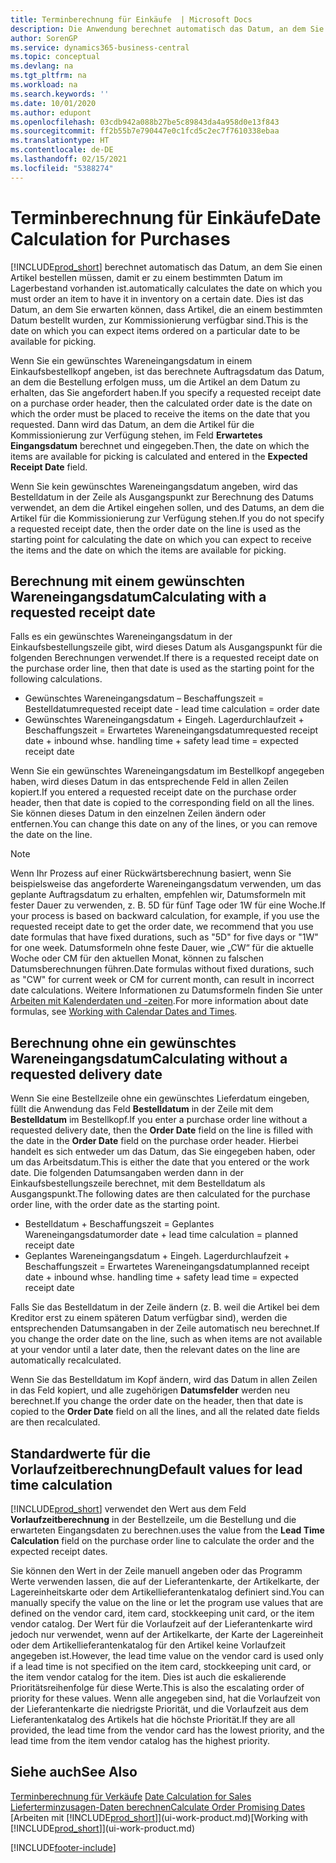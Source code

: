 ```yaml
---
title: Terminberechnung für Einkäufe  | Microsoft Docs
description: Die Anwendung berechnet automatisch das Datum, an dem Sie einen Artikel bestellen müssen, damit er zu einem bestimmten Datum im Lagerbestand vorhanden ist. Dies ist das Datum, an dem Sie erwarten können, dass Artikel, die an einem bestimmten Datum bestellt wurden, zur Kommissionierung verfügbar sind.
author: SorenGP
ms.service: dynamics365-business-central
ms.topic: conceptual
ms.devlang: na
ms.tgt_pltfrm: na
ms.workload: na
ms.search.keywords: ''
ms.date: 10/01/2020
ms.author: edupont
ms.openlocfilehash: 03cdb942a088b27be5c89843da4a958d0e13f843
ms.sourcegitcommit: ff2b55b7e790447e0c1fcd5c2ec7f7610338ebaa
ms.translationtype: HT
ms.contentlocale: de-DE
ms.lasthandoff: 02/15/2021
ms.locfileid: "5388274"
---
```

# <a name="date-calculation-for-purchases"></a><span data-ttu-id="ea3d6-104">Terminberechnung für Einkäufe</span><span class="sxs-lookup"><span data-stu-id="ea3d6-104">Date Calculation for Purchases</span></span>

[!INCLUDE[prod_short](includes/prod_short.md)] <span data-ttu-id="ea3d6-105">berechnet automatisch das Datum, an dem Sie einen Artikel bestellen müssen, damit er zu einem bestimmten Datum im Lagerbestand vorhanden ist.</span><span class="sxs-lookup"><span data-stu-id="ea3d6-105">automatically calculates the date on which you must order an item to have it in inventory on a certain date.</span></span> <span data-ttu-id="ea3d6-106">Dies ist das Datum, an dem Sie erwarten können, dass Artikel, die an einem bestimmten Datum bestellt wurden, zur Kommissionierung verfügbar sind.</span><span class="sxs-lookup"><span data-stu-id="ea3d6-106">This is the date on which you can expect items ordered on a particular date to be available for picking.</span></span>  

<span data-ttu-id="ea3d6-107">Wenn Sie ein gewünschtes Wareneingangsdatum in einem Einkaufsbestellkopf angeben, ist das berechnete Auftragsdatum das Datum, an dem die Bestellung erfolgen muss, um die Artikel an dem Datum zu erhalten, das Sie angefordert haben.</span><span class="sxs-lookup"><span data-stu-id="ea3d6-107">If you specify a requested receipt date on a purchase order header, then the calculated order date is the date on which the order must be placed to receive the items on the date that you requested.</span></span> <span data-ttu-id="ea3d6-108">Dann wird das Datum, an dem die Artikel für die Kommissionierung zur Verfügung stehen, im Feld **Erwartetes Eingangsdatum** berechnet und eingegeben.</span><span class="sxs-lookup"><span data-stu-id="ea3d6-108">Then, the date on which the items are available for picking is calculated and entered in the **Expected Receipt Date** field.</span></span>  

<span data-ttu-id="ea3d6-109">Wenn Sie kein gewünschtes Wareneingangsdatum angeben, wird das Bestelldatum in der Zeile als Ausgangspunkt zur Berechnung des Datums verwendet, an dem die Artikel eingehen sollen, und des Datums, an dem die Artikel für die Kommissionierung zur Verfügung stehen.</span><span class="sxs-lookup"><span data-stu-id="ea3d6-109">If you do not specify a requested receipt date, then the order date on the line is used as the starting point for calculating the date on which you can expect to receive the items and the date on which the items are available for picking.</span></span>  

## <a name="calculating-with-a-requested-receipt-date"></a><span data-ttu-id="ea3d6-110">Berechnung mit einem gewünschten Wareneingangsdatum</span><span class="sxs-lookup"><span data-stu-id="ea3d6-110">Calculating with a requested receipt date</span></span>

<span data-ttu-id="ea3d6-111">Falls es ein gewünschtes Wareneingangsdatum in der Einkaufsbestellungszeile gibt, wird dieses Datum als Ausgangspunkt für die folgenden Berechnungen verwendet.</span><span class="sxs-lookup"><span data-stu-id="ea3d6-111">If there is a requested receipt date on the purchase order line, then that date is used as the starting point for the following calculations.</span></span>  

- <span data-ttu-id="ea3d6-112">Gewünschtes Wareneingangsdatum – Beschaffungszeit = Bestelldatum</span><span class="sxs-lookup"><span data-stu-id="ea3d6-112">requested receipt date - lead time calculation = order date</span></span>  
- <span data-ttu-id="ea3d6-113">Gewünschtes Wareneingangsdatum + Eingeh. Lagerdurchlaufzeit + Beschaffungszeit = Erwartetes Wareneingangsdatum</span><span class="sxs-lookup"><span data-stu-id="ea3d6-113">requested receipt date + inbound whse. handling time + safety lead time = expected receipt date</span></span>  

<span data-ttu-id="ea3d6-114">Wenn Sie ein gewünschtes Wareneingangsdatum im Bestellkopf angegeben haben, wird dieses Datum in das entsprechende Feld in allen Zeilen kopiert.</span><span class="sxs-lookup"><span data-stu-id="ea3d6-114">If you entered a requested receipt date on the purchase order header, then that date is copied to the corresponding field on all the lines.</span></span> <span data-ttu-id="ea3d6-115">Sie können dieses Datum in den einzelnen Zeilen ändern oder entfernen.</span><span class="sxs-lookup"><span data-stu-id="ea3d6-115">You can change this date on any of the lines, or you can remove the date on the line.</span></span>  

> [!NOTE]
> <span data-ttu-id="ea3d6-116">Wenn Ihr Prozess auf einer Rückwärtsberechnung basiert, wenn Sie beispielsweise das angeforderte Wareneingangsdatum verwenden, um das geplante Auftragsdatum zu erhalten, empfehlen wir, Datumsformeln mit fester Dauer zu verwenden, z. B. 5D für fünf Tage oder 1W für eine Woche.</span><span class="sxs-lookup"><span data-stu-id="ea3d6-116">If your process is based on backward calculation, for example, if you use the requested receipt date to get the order date, we recommend that you use date formulas that have fixed durations, such as "5D" for five days or "1W" for one week.</span></span> <span data-ttu-id="ea3d6-117">Datumsformeln ohne feste Dauer, wie „CW“ für die aktuelle Woche oder CM für den aktuellen Monat, können zu falschen Datumsberechnungen führen.</span><span class="sxs-lookup"><span data-stu-id="ea3d6-117">Date formulas without fixed durations, such as "CW" for current week or CM for current month, can result in incorrect date calculations.</span></span> <span data-ttu-id="ea3d6-118">Weitere Informationen zu Datumsformeln finden Sie unter [Arbeiten mit Kalenderdaten und -zeiten](ui-enter-date-ranges.md).</span><span class="sxs-lookup"><span data-stu-id="ea3d6-118">For more information about date formulas, see [Working with Calendar Dates and Times](ui-enter-date-ranges.md).</span></span>

## <a name="calculating-without-a-requested-delivery-date"></a><span data-ttu-id="ea3d6-119">Berechnung ohne ein gewünschtes Wareneingangsdatum</span><span class="sxs-lookup"><span data-stu-id="ea3d6-119">Calculating without a requested delivery date</span></span>

<span data-ttu-id="ea3d6-120">Wenn Sie eine Bestellzeile ohne ein gewünschtes Lieferdatum eingeben, füllt die Anwendung das Feld **Bestelldatum** in der Zeile mit dem **Bestelldatum** im Bestellkopf.</span><span class="sxs-lookup"><span data-stu-id="ea3d6-120">If you enter a purchase order line without a requested delivery date, then the **Order Date** field on the line is filled with the date in the **Order Date** field on the purchase order header.</span></span> <span data-ttu-id="ea3d6-121">Hierbei handelt es sich entweder um das Datum, das Sie eingegeben haben, oder um das Arbeitsdatum.</span><span class="sxs-lookup"><span data-stu-id="ea3d6-121">This is either the date that you entered or the work date.</span></span> <span data-ttu-id="ea3d6-122">Die folgenden Datumsangaben werden dann in der Einkaufsbestellungszeile berechnet, mit dem Bestelldatum als Ausgangspunkt.</span><span class="sxs-lookup"><span data-stu-id="ea3d6-122">The following dates are then calculated for the purchase order line, with the order date as the starting point.</span></span>  

- <span data-ttu-id="ea3d6-123">Bestelldatum + Beschaffungszeit = Geplantes Wareneingangsdatum</span><span class="sxs-lookup"><span data-stu-id="ea3d6-123">order date + lead time calculation = planned receipt date</span></span>  
- <span data-ttu-id="ea3d6-124">Geplantes Wareneingangsdatum + Eingeh. Lagerdurchlaufzeit + Beschaffungszeit = Erwartetes Wareneingangsdatum</span><span class="sxs-lookup"><span data-stu-id="ea3d6-124">planned receipt date + inbound whse. handling time + safety lead time = expected receipt date</span></span>  

<span data-ttu-id="ea3d6-125">Falls Sie das Bestelldatum in der Zeile ändern (z. B. weil die Artikel bei dem Kreditor erst zu einem späteren Datum verfügbar sind), werden die entsprechenden Datumsangaben in der Zeile automatisch neu berechnet.</span><span class="sxs-lookup"><span data-stu-id="ea3d6-125">If you change the order date on the line, such as when items are not available at your vendor until a later date, then the relevant dates on the line are automatically recalculated.</span></span>  

<span data-ttu-id="ea3d6-126">Wenn Sie das Bestelldatum im Kopf ändern, wird das Datum in allen Zeilen in das Feld  kopiert, und alle zugehörigen **Datumsfelder** werden neu berechnet.</span><span class="sxs-lookup"><span data-stu-id="ea3d6-126">If you change the order date on the header, then that date is copied to the **Order Date** field on all the lines, and all the related date fields are then recalculated.</span></span>  

## <a name="default-values-for-lead-time-calculation"></a><span data-ttu-id="ea3d6-127">Standardwerte für die Vorlaufzeitberechnung</span><span class="sxs-lookup"><span data-stu-id="ea3d6-127">Default values for lead time calculation</span></span>

[!INCLUDE[prod_short](includes/prod_short.md)] <span data-ttu-id="ea3d6-128">verwendet den Wert aus dem Feld **Vorlaufzeitberechnung** in der Bestellzeile, um die Bestellung und die erwarteten Eingangsdaten zu berechnen.</span><span class="sxs-lookup"><span data-stu-id="ea3d6-128">uses the value from the **Lead Time Calculation** field on the purchase order line to calculate the order and the expected receipt dates.</span></span>  

<span data-ttu-id="ea3d6-129">Sie können den Wert in der Zeile manuell angeben oder das Programm Werte verwenden lassen, die auf der Lieferantenkarte, der Artikelkarte, der Lagereinheitskarte oder dem Artikellieferantenkatalog definiert sind.</span><span class="sxs-lookup"><span data-stu-id="ea3d6-129">You can manually specify the value on the line or let the program use values that are defined on the vendor card, item card, stockkeeping unit card, or the item vendor catalog.</span></span>
<span data-ttu-id="ea3d6-130">Der Wert für die Vorlaufzeit auf der Lieferantenkarte wird jedoch nur verwendet, wenn auf der Artikelkarte, der Karte der Lagereinheit oder dem Artikellieferantenkatalog für den Artikel keine Vorlaufzeit angegeben ist.</span><span class="sxs-lookup"><span data-stu-id="ea3d6-130">However, the lead time value on the vendor card is used only if a lead time is not specified on the item card, stockkeeping unit card, or the item vendor catalog for the item.</span></span> <span data-ttu-id="ea3d6-131">Dies ist auch die eskalierende Prioritätsreihenfolge für diese Werte.</span><span class="sxs-lookup"><span data-stu-id="ea3d6-131">This is also the escalating order of priority for these values.</span></span> <span data-ttu-id="ea3d6-132">Wenn alle angegeben sind, hat die Vorlaufzeit von der Lieferantenkarte die niedrigste Priorität, und die Vorlaufzeit aus dem Lieferantenkatalog des Artikels hat die höchste Priorität.</span><span class="sxs-lookup"><span data-stu-id="ea3d6-132">If they are all provided, the lead time from the vendor card has the lowest priority, and the lead time from the item vendor catalog has the highest priority.</span></span>  

## <a name="see-also"></a><span data-ttu-id="ea3d6-133">Siehe auch</span><span class="sxs-lookup"><span data-stu-id="ea3d6-133">See Also</span></span>

<span data-ttu-id="ea3d6-134">[Terminberechnung für Verkäufe](sales-date-calculation-for-sales.md) </span><span class="sxs-lookup"><span data-stu-id="ea3d6-134">[Date Calculation for Sales](sales-date-calculation-for-sales.md) </span></span>  
[<span data-ttu-id="ea3d6-135">Lieferterminzusagen-Daten berechnen</span><span class="sxs-lookup"><span data-stu-id="ea3d6-135">Calculate Order Promising Dates</span></span>](sales-how-to-calculate-order-promising-dates.md)  
<span data-ttu-id="ea3d6-136">[Arbeiten mit [!INCLUDE[prod_short](includes/prod_short.md)]](ui-work-product.md)</span><span class="sxs-lookup"><span data-stu-id="ea3d6-136">[Working with [!INCLUDE[prod_short](includes/prod_short.md)]](ui-work-product.md)</span></span>  


[!INCLUDE[footer-include](includes/footer-banner.md)]